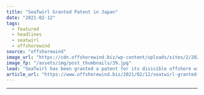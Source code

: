 ```yaml
---
title: "SeaTwirl Granted Patent in Japan"
date: "2021-02-12"
tags: 
  - featured
  - headlines
  - seatwirl
  - offshorewind
source: "offshorewind"
image_url: "https://cdn.offshorewind.biz/wp-content/uploads/sites/2/2021/02/12143005/S2-turbine_SeaTwirl.jpg"
image_fp: "/assets/img/post_thumbnails/39.jpg"
lead: "SeaTwirl has been granted a patent for its divisible offshore wind turbine by the"
article_url: "https://www.offshorewind.biz/2021/02/12/seatwirl-granted-patent-in-japan/"
---
```


---
